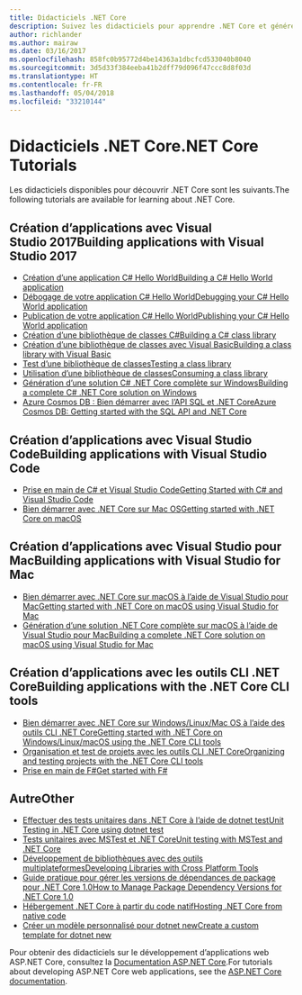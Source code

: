 ```yaml
---
title: Didacticiels .NET Core
description: Suivez les didacticiels pour apprendre .NET Core et générer des applications et des bibliothèques sur Mac, Linux et Windows.
author: richlander
ms.author: mairaw
ms.date: 03/16/2017
ms.openlocfilehash: 858fc0b95772d4be14363a1dbcfcd533040b8040
ms.sourcegitcommit: 3d5d33f384eeba41b2dff79d096f47ccc8d8f03d
ms.translationtype: HT
ms.contentlocale: fr-FR
ms.lasthandoff: 05/04/2018
ms.locfileid: "33210144"
---
```

# <a name="net-core-tutorials"></a><span data-ttu-id="3819d-103">Didacticiels .NET Core</span><span class="sxs-lookup"><span data-stu-id="3819d-103">.NET Core Tutorials</span></span>

<span data-ttu-id="3819d-104">Les didacticiels disponibles pour découvrir .NET Core sont les suivants.</span><span class="sxs-lookup"><span data-stu-id="3819d-104">The following tutorials are available for learning about .NET Core.</span></span>

## <a name="building-applications-with-visual-studio-2017"></a><span data-ttu-id="3819d-105">Création d’applications avec Visual Studio 2017</span><span class="sxs-lookup"><span data-stu-id="3819d-105">Building applications with Visual Studio 2017</span></span>

- [<span data-ttu-id="3819d-106">Création d’une application C# Hello World</span><span class="sxs-lookup"><span data-stu-id="3819d-106">Building a C# Hello World application</span></span>](with-visual-studio.md)
- [<span data-ttu-id="3819d-107">Débogage de votre application C# Hello World</span><span class="sxs-lookup"><span data-stu-id="3819d-107">Debugging your C# Hello World application</span></span>](debugging-with-visual-studio.md)
- [<span data-ttu-id="3819d-108">Publication de votre application C# Hello World</span><span class="sxs-lookup"><span data-stu-id="3819d-108">Publishing your C# Hello World application</span></span>](publishing-with-visual-studio.md)
- [<span data-ttu-id="3819d-109">Création d’une bibliothèque de classes C#</span><span class="sxs-lookup"><span data-stu-id="3819d-109">Building a C# class library</span></span>](library-with-visual-studio.md)
- [<span data-ttu-id="3819d-110">Création d’une bibliothèque de classes avec Visual Basic</span><span class="sxs-lookup"><span data-stu-id="3819d-110">Building a class library with Visual Basic</span></span>](vb-library-with-visual-studio.md)
- [<span data-ttu-id="3819d-111">Test d’une bibliothèque de classes</span><span class="sxs-lookup"><span data-stu-id="3819d-111">Testing a class library</span></span>](testing-library-with-visual-studio.md)
- [<span data-ttu-id="3819d-112">Utilisation d’une bibliothèque de classes</span><span class="sxs-lookup"><span data-stu-id="3819d-112">Consuming a class library</span></span>](consuming-library-with-visual-studio.md)
- [<span data-ttu-id="3819d-113">Génération d’une solution C# .NET Core complète sur Windows</span><span class="sxs-lookup"><span data-stu-id="3819d-113">Building a complete C# .NET Core solution on Windows</span></span>](using-on-windows-full-solution.md)
- [<span data-ttu-id="3819d-114">Azure Cosmos DB : Bien démarrer avec l’API SQL et .NET Core</span><span class="sxs-lookup"><span data-stu-id="3819d-114">Azure Cosmos DB: Getting started with the SQL API and .NET Core</span></span>](/azure/cosmos-db/sql-api-dotnetcore-get-started)

## <a name="building-applications-with-visual-studio-code"></a><span data-ttu-id="3819d-115">Création d’applications avec Visual Studio Code</span><span class="sxs-lookup"><span data-stu-id="3819d-115">Building applications with Visual Studio Code</span></span>

- [<span data-ttu-id="3819d-116">Prise en main de C# et Visual Studio Code</span><span class="sxs-lookup"><span data-stu-id="3819d-116">Getting Started with C# and Visual Studio Code</span></span>](with-visual-studio-code.md)
- [<span data-ttu-id="3819d-117">Bien démarrer avec .NET Core sur Mac OS</span><span class="sxs-lookup"><span data-stu-id="3819d-117">Getting started with .NET Core on macOS</span></span>](using-on-macos.md)

## <a name="building-applications-with-visual-studio-for-mac"></a><span data-ttu-id="3819d-118">Création d’applications avec Visual Studio pour Mac</span><span class="sxs-lookup"><span data-stu-id="3819d-118">Building applications with Visual Studio for Mac</span></span>

- [<span data-ttu-id="3819d-119">Bien démarrer avec .NET Core sur macOS à l’aide de Visual Studio pour Mac</span><span class="sxs-lookup"><span data-stu-id="3819d-119">Getting started with .NET Core on macOS using Visual Studio for Mac</span></span>](using-on-mac-vs.md)
- [<span data-ttu-id="3819d-120">Génération d’une solution .NET Core complète sur macOS à l’aide de Visual Studio pour Mac</span><span class="sxs-lookup"><span data-stu-id="3819d-120">Building a complete .NET Core solution on macOS using Visual Studio for Mac</span></span>](using-on-mac-vs-full-solution.md)

## <a name="building-applications-with-the-net-core-cli-tools"></a><span data-ttu-id="3819d-121">Création d’applications avec les outils CLI .NET Core</span><span class="sxs-lookup"><span data-stu-id="3819d-121">Building applications with the .NET Core CLI tools</span></span>

- [<span data-ttu-id="3819d-122">Bien démarrer avec .NET Core sur Windows/Linux/Mac OS à l’aide des outils CLI .NET Core</span><span class="sxs-lookup"><span data-stu-id="3819d-122">Getting started with .NET Core on Windows/Linux/macOS using the .NET Core CLI tools</span></span>](using-with-xplat-cli.md)
- [<span data-ttu-id="3819d-123">Organisation et test de projets avec les outils CLI .NET Core</span><span class="sxs-lookup"><span data-stu-id="3819d-123">Organizing and testing projects with the .NET Core CLI tools</span></span>](testing-with-cli.md)
- [<span data-ttu-id="3819d-124">Prise en main de F#</span><span class="sxs-lookup"><span data-stu-id="3819d-124">Get started with F#</span></span>](../../fsharp/get-started/get-started-command-line.md)

## <a name="other"></a><span data-ttu-id="3819d-125">Autre</span><span class="sxs-lookup"><span data-stu-id="3819d-125">Other</span></span>
- [<span data-ttu-id="3819d-126">Effectuer des tests unitaires dans .NET Core à l’aide de dotnet test</span><span class="sxs-lookup"><span data-stu-id="3819d-126">Unit Testing in .NET Core using dotnet test</span></span>](../testing/unit-testing-with-dotnet-test.md)
- [<span data-ttu-id="3819d-127">Tests unitaires avec MSTest et .NET Core</span><span class="sxs-lookup"><span data-stu-id="3819d-127">Unit testing with MSTest and .NET Core</span></span>](../testing/unit-testing-with-mstest.md)
- [<span data-ttu-id="3819d-128">Développement de bibliothèques avec des outils multiplateformes</span><span class="sxs-lookup"><span data-stu-id="3819d-128">Developing Libraries with Cross Platform Tools</span></span>](libraries.md)
- [<span data-ttu-id="3819d-129">Guide pratique pour gérer les versions de dépendances de package pour .NET Core 1.0</span><span class="sxs-lookup"><span data-stu-id="3819d-129">How to Manage Package Dependency Versions for .NET Core 1.0</span></span>](managing-package-dependency-versions.md)
- [<span data-ttu-id="3819d-130">Hébergement .NET Core à partir du code natif</span><span class="sxs-lookup"><span data-stu-id="3819d-130">Hosting .NET Core from native code</span></span>](netcore-hosting.md)
- [<span data-ttu-id="3819d-131">Créer un modèle personnalisé pour dotnet new</span><span class="sxs-lookup"><span data-stu-id="3819d-131">Create a custom template for dotnet new</span></span>](create-custom-template.md)

<span data-ttu-id="3819d-132">Pour obtenir des didacticiels sur le développement d’applications web ASP.NET Core, consultez la [Documentation ASP.NET Core](/aspnet/core/).</span><span class="sxs-lookup"><span data-stu-id="3819d-132">For tutorials about developing ASP.NET Core web applications, see the [ASP.NET Core documentation](/aspnet/core/).</span></span>
